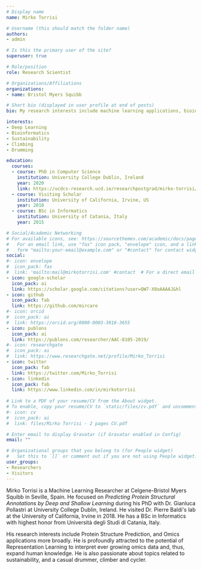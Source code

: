 ```yaml
---
# Display name
name: Mirko Torrisi

# Username (this should match the folder name)
authors:
- admin

# Is this the primary user of the site?
superuser: true

# Role/position
role: Research Scientist

# Organizations/Affiliations
organizations:
- name: Bristol Myers Squibb

# Short bio (displayed in user profile at end of posts)
bio: My research interests include machine learning applications, bioinformatics and deep learning.

interests:
- Deep Learning
- Bioinformatics
- Sustainability
- Climbing
- Drumming

education:
  courses:
  - course: PhD in Computer Science
    institution: University College Dublin, Ireland
    year: 2020
    link: https://ucdcs-research.ucd.ie/researchpostgrad/mirko-torrisi/
  - course: Visiting Scholar
    institution: University of California, Irvine, US
    year: 2018
  - course: BSc in Informatics
    institution: University of Catania, Italy
    year: 2015

# Social/Academic Networking
# For available icons, see: https://sourcethemes.com/academic/docs/page-builder/#icons
#   For an email link, use "fas" icon pack, "envelope" icon, and a link in the
#   form "mailto:your-email@example.com" or "#contact" for contact widget.
social:
#- icon: envelope
#  icon_pack: fas
#  link: 'mailto:mail@mirkotorrisi.com' #contact  # For a direct email link, use "mailto:mail@mirkotorrisi.com".
- icon: google-scholar
  icon_pack: ai
  link: https://scholar.google.com/citations?user=QW7-X8oAAAAJ&hl
- icon: github
  icon_pack: fab
  link: https://github.com/mircare
#- icon: orcid
#  icon_pack: ai
#  link: https://orcid.org/0000-0003-3016-3655
- icon: publons
  icon_pack: ai
  link: https://publons.com/researcher/AAC-8105-2019/
#- icon: researchgate
#  icon_pack: ai
#  link: https://www.researchgate.net/profile/Mirko_Torrisi
- icon: twitter
  icon_pack: fab
  link: https://twitter.com/Mirko_Torrisi
- icon: linkedin
  icon_pack: fab
  link: https://www.linkedin.com/in/mirkotorrisi
  
# Link to a PDF of your resume/CV from the About widget.
# To enable, copy your resume/CV to `static/files/cv.pdf` and uncomment the lines below.
#- icon: cv
#  icon_pack: ai
#  link: files/Mirko Torrisi - 2 pages CV.pdf

# Enter email to display Gravatar (if Gravatar enabled in Config)
email: ""

# Organizational groups that you belong to (for People widget)
#   Set this to `[]` or comment out if you are not using People widget.
user_groups:
- Researchers
- Visitors
---
```


Mirko Torrisi is a Machine Learning Researcher at Celgene-Bristol Myers Squibb in Seville, Spain. He focused on *Predicting Protein Structural Annotations by Deep and Shallow Learning* during his PhD with Dr. Gianluca Pollastri at University College Dublin, Ireland. He visited Dr. Pierre Baldi's lab at the University of California, Irvine in 2018. He has a BSc in Informatics with highest honor from Università degli Studi di Catania, Italy.

His research interests include Protein Structure Prediction, and Omics applications more broadly. He is profoundly attracted to the potential of Representation Learning to interpret ever growing omics data and, thus, expand human knowledge. He is also passionate about topics related to sustainability, and a casual drummer, climber and cycler.
